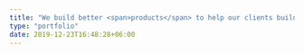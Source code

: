 ```yaml
---
title: "We build better <span>products</span> to help our clients build better <span>companies</span>"
type: "portfolio"
date: 2019-12-23T16:48:28+06:00
---
```

